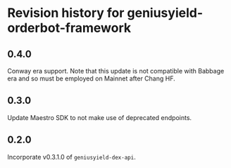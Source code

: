 # Revision history for geniusyield-orderbot-framework

## 0.4.0

Conway era support. Note that this update is not compatible with Babbage era and so must be employed on Mainnet after Chang HF.

## 0.3.0

Update Maestro SDK to not make use of deprecated endpoints.

## 0.2.0

Incorporate v0.3.1.0 of `geniusyield-dex-api`.